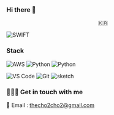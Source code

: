 ### Hi there 👋


<p align="center">
  <samp>
    🇰🇷 <br> 
  </samp>
</p>



![SWIFT](https://img.shields.io/static/v1?style=for-the-badge&logo=swift&message=SWIFT&label=&color=FA7343&labelColor=000000) 

### Stack
<img alt="AWS" src ="https://img.shields.io/badge/AWS-원하는색상코드.svg?&style=for-the-badge&logo=aws&logoColor=white"/>
<img alt="Python" src ="https://img.shields.io/badge/기술명-원하는색상코드.svg?&style=for-the-badge&logo=로고명&logoColor=로고색상"/>

<img alt="Python" src ="https://img.shields.io/badge/Python-3776AB.svg?&style=for-the-badge&logo=Python&logoColor=white"/>

![VS Code](https://img.shields.io/static/v1?style=for-the-badge&logo=visual-studio-code&message=VS%20Code&label=&color=007ACC&labelColor=000000)
![Git](https://img.shields.io/static/v1?style=for-the-badge&logo=git&message=Git&label=&color=F05032&labelColor=000000)
![sketch](https://img.shields.io/static/v1?style=for-the-badge&logo=sketch&message=SKETCH&label=&color=F7B500&labelColor=000000) 

<!-- 💎 Projects -->

### 🏄🏻‍♀️ Get in touch with me

📧 Email : thecho2cho2@gmail.com



<!--
**hajekim/hajekim** is a ✨ _special_ ✨ repository because its `README.md` (this file) appears on your GitHub profile.

Here are some ideas to get you started:

- 🔭 I’m currently working on ...
- 🌱 I’m currently learning ...
- 👯 I’m looking to collaborate on ...
- 🤔 I’m looking for help with ...
- 💬 Ask me about ...
- 📫 How to reach me: ...
- 😄 Pronouns: ...
- ⚡ Fun fact: ...
-->
